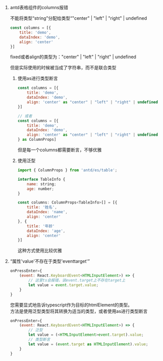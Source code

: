 <!--
 * @Date: 2020-11-25 20:38:50
 * @LastEditors: Lq
 * @LastEditTime: 2020-11-26 14:43:07
 * @FilePath: /learnningNotes/ts/小技巧.md
-->
1. antd表格组件的columns报错

    不能将类型“string”分配给类型“"center" | "left" | "right" | undefined

    ```js
    const columns = [{
        title: 'demo',
        dataIndex: 'demo',
        align: 'center'
    }]
    ```

    fixed或者align的类型为："center" | "left" | "right" | undefined

    但是实际使用的时候被当成了字符串，而不是联合类型

    1. 使用as进行类型断言

        ```js
        const columns = [{
            title: 'demo',
            dataIndex: 'demo',
            align: 'center' as "center" | "left" | "right" | undefined
        }]

        // 或者
        const columns = [{
            title: 'demo',
            dataIndex: 'demo',
            align: 'center' as "center" | "left" | "right" | undefined
        } as ColumnProps]
        ```
        但是每一个columns都需要断言，不够优雅

    2. 使用泛型

        ```js
        import { ColumnProps } from 'antd/es/table';
        
        interface TableInfo {
            name: string;
            age: number;
        }
        
        const columns: ColumnProps<TableInfo>[] = [{
            title: '姓名',
            dataIndex: 'name',
            align: 'center'
        }, {
            title: '年龄'
            dataIndex: 'age',
            align: 'center'
        }]
        ```

        这种方式使用比较优雅

2. “属性'value'不存在于类型'eventtarget'”

    ```js
    onPressEnter={
        (event: React.KeyboardEvent<HTMLInputElement>) => {
            // 这里ts会报错，说event.target上不存在target上
            let value = event.target.value;
        }
    }

    ```

    您需要显式地告诉typescript作为目标的htmlElement的类型。  
    方法是使用泛型类型将其转换为适当的类型，或者使用as进行类型断言

    ```js
    onPressEnter={
        (event: React.KeyboardEvent<HTMLInputElement>) => {
            // 泛型
            let value = (<HTMLInputElement>event.target).value;
            // 类型断言
            let value = (event.target as HTMLInputElement).value;
        }
    }
    ```